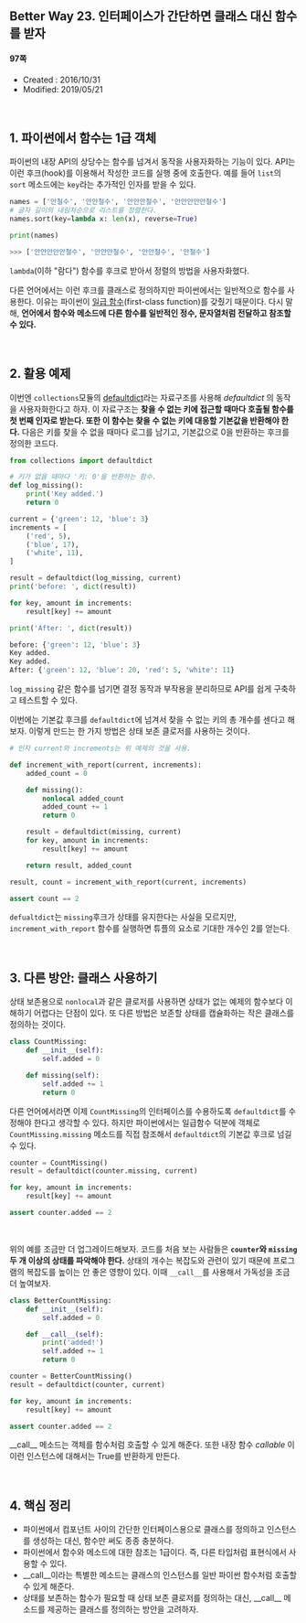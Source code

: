 ## Better Way 23. 인터페이스가 간단하면 클래스 대신 함수를 받자

#### 97쪽

* Created : 2016/10/31
* Modified: 2019/05/21  

<br>

## 1. 파이썬에서 함수는 1급 객체

파이썬의 내장 API의 상당수는 함수를 넘겨서 동작을 사용자화하는 기능이 있다. API는 이런 후크(hook)를 이용해서 작성한 코드를 실행 중에 호출한다. 예를 들어 `list`의 `sort` 메소드에는 `key`라는 추가적인 인자를 받을 수 있다.

```python
names = ['안철수', '안안철수', '안안안철수', '안안안안안철수']
# 글자 길이의 내림차순으로 리스트를 정렬한다.
names.sort(key=lambda x: len(x), reverse=True)

print(names)

>>> ['안안안안안철수', '안안안철수', '안안철수', '안철수']
```

`lambda`(이하 "람다") 함수를 후크로 받아서 정렬의 방법을 사용자화했다.

다른 언어에서는 이런 후크를 클래스로 정의하지만 파이썬에서는 일반적으로 함수를 사용한다. 이유는 파이썬이 [일급 함수](https://en.wikipedia.org/wiki/First-class_function)(first-class function)를 갖췄기 때문이다. 다시 말해, **언어에서 함수와 메소드에 다른 함수를 일반적인 정수, 문자열처럼 전달하고 참조할 수 있다.**


<br>

##  2. 활용 예제

이번엔 `collections`모듈의 [defaultdict](https://docs.python.org/3/library/collections.html#collections.defaultdict)라는 자료구조를 사용해 _defaultdict_ 의 동작을 사용자화한다고 하자. 이 자료구조는 **찾을 수 없는 키에 접근할 때마다 호출될 함수를 첫 번째 인자로 받는다. 또한 이 함수는 찾을 수 없는 키에 대응할 기본값을 반환해야 한다.** 다음은 키를 찾을 수 없을 때마다 로그를 남기고, 기본값으로 0을 반환하는 후크를 정의한 코드다.

```python
from collections import defaultdict

# 키가 없을 때마다 '키: 0'을 반환하는 함수.
def log_missing():
    print('Key added.')
    return 0

current = {'green': 12, 'blue': 3}
increments = [
    ('red', 5),
    ('blue', 17),
    ('white', 11),
]

result = defaultdict(log_missing, current)
print('before: ', dict(result))

for key, amount in increments:
    result[key] += amount

print('After: ', dict(result))

before: {'green': 12, 'blue': 3}
Key added.
Key added.
After: {'green': 12, 'blue': 20, 'red': 5, 'white': 11}
```

`log_missing` 같은 함수를 넘기면 결정 동작과 부작용을 분리하므로 API를 쉽게 구축하고 테스트할 수 있다.

이번에는 기본값 후크를 `defaultdict`에 넘겨서 찾을 수 없는 키의 총 개수를 센다고 해보자.
이렇게 만드는 한 가지 방법은 상태 보존 클로저를 사용하는 것이다.

```python
# 인자 current와 increments는 위 예제의 것을 사용.

def increment_with_report(current, increments):
    added_count = 0

    def missing():
        nonlocal added_count
        added_count += 1
        return 0

    result = defaultdict(missing, current)
    for key, amount in increments:
        result[key] += amount

    return result, added_count

result, count = increment_with_report(current, increments)

assert count == 2
```

`defualtdict`는 `missing`후크가 상태를 유지한다는 사실을 모르지만, `increment_with_report` 함수를 실행하면 튜플의 요소로 기대한 개수인 2를 얻는다.


<br>

## 3. 다른 방안: 클래스 사용하기

상태 보존용으로 `nonlocal`과 같은 클로저를 사용하면 상태가 없는 예제의 함수보다 이해하기 어렵다는 단점이 있다.
또 다른 방법은 보존할 상태를 캡슐화하는 작은 클래스를 정의하는 것이다.

```python
class CountMissing:
    def __init__(self):
        self.added = 0

    def missing(self):
        self.added += 1
        return 0
```

다른 언어에서라면 이제 `CountMissing`의 인터페이스를 수용하도록 `defaultdict`를 수정해야 한다고 생각할 수 있다. 하지만 파이썬에서는 일급함수 덕분에 객체로 `CountMissing.missing` 메소드를 직접 참조해서 `defaultdict`의 기본값 후크로 넘길 수 있다.

```python
counter = CountMissing()
result = defaultdict(counter.missing, current)

for key, amount in increments:
    result[key] += amount

assert counter.added == 2
```

<br>

위의 예를 조금만 더 업그레이드해보자. 코드를 처음 보는 사람들은 **`counter`와 `missing` 두 개 이상의 상태를 파악해야 한다.** 상태의 개수는 복잡도와 관련이 있기 때문에 프로그램의 복잡도를 높이는 안 좋은 영향이 있다. 이때 `__call__`를 사용해서 가독성을 조금 더 높여보자.

```python
class BetterCountMissing:
    def __init__(self):
        self.added = 0

    def __call__(self):
        print('added!')
        self.added += 1
        return 0

counter = BetterCountMissing()
result = defaultdict(counter, current)

for key, amount in increments:
    result[key] += amount

assert counter.added == 2
```

\_\_call\_\_ 메소드는 객체를 함수처럼 호출할 수 있게 해준다. 또한 내장 함수 _callable_ 이 이런 인스턴스에 대해서는 True를 반환하게 만든다.


<br>

## 4. 핵심 정리 

* 파이썬에서 컴포넌트 사이의 간단한 인터페이스용으로 클래스를 정의하고 인스턴스를 생성하는 대신, 함수만 써도 종종 충분하다.
* 파이썬에서 함수와 메소드에 대한 참조는 1급이다. 즉, 다른 타입처럼 표현식에서 사용할 수 있다.
* \_\_call\_\_이라는 특별한 메소드는 클래스의 인스턴스를 일반 파이썬 함수처럼 호출할 수 있게 해준다.
* 상태를 보존하는 함수가 필요할 때 상태 보존 클로저를 정의하는 대신, \_\_call\_\_ 메소드를 제공하는 클래스를 정의하는 방안을 고려하자.
